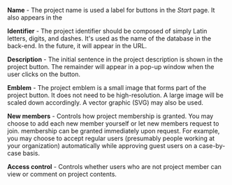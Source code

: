 **Name** - The project name is used a label for buttons in the *Start* page. It
also appears in the

**Identifier** - The project identifier should be composed of simply Latin
letters, digits, and dashes. It's used as the name of the database in
the back-end. In the future, it will appear in the URL.

**Description** - The initial sentence in the project description is shown in
the project button. The remainder will appear in a pop-up window when the user
clicks on the button.

**Emblem** - The project emblem is a small image that forms part of the project
button. It does not need to be high-resolution. A large image will be scaled
down accordingly. A vector graphic (SVG) may also be used.

**New members** - Controls how project membership is granted. You may choose to
add each new member yourself or let new members request to join. membership
can be granted immediately upon request. For example, you may choose to accept
regular users (presumably people working at your organization) automatically
while approving guest users on a case-by-case basis.

**Access control** - Controls whether users who are not project member can
view or comment on project contents.
